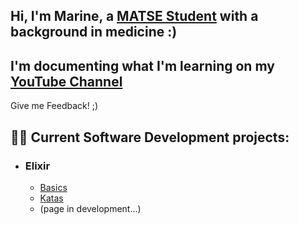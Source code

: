 ## Hi, I'm Marine, a [MATSE Student](href="https://github.com/marine-raimbault") with a background in medicine :)

## I'm documenting what I'm learning on my [YouTube Channel](https://www.youtube.com/@marineraimbault)
 Give me Feedback! ;)
 
## 👨‍💻 Current Software Development projects: 

- ### Elixir
  - [Basics](https://codingbat.com/java)
  - [Katas](https://kata-log.rocks/game-of-life-kata)
  - (page in development...)

<!--
- **Problem Solving and Algorithms**
  - [France IOI (Competitive Programming)](http://www.france-ioi.org/user/perso.php?sLogin=marine-raimbault)

- **Python**
  - [100 Projects with the 100 Days Python Challenge](https://github.com/marine-raimbault/-Day18-Intermediate-Turtle-the-Graphical-User-Interface-GUI-)
  - [Data Analysis with Python](https://platform-ui.topcoder.com/learn/freeCodeCamp/data-analysis-with-python/data-analysis-with-python-course/introduction-to-data-analysis)

- **C++**
  - [RWTH Course: Einführung in die Programmierung in C++ (in German)](https://www.stce.rwth-aachen.de/teaching/winter-semester-2020-21/einfuhrung-in-die-programmierung-mit-c)

- **JavaScript**
  - [JavaScript Algorithms and Data Structures](https://www.freecodecamp.org/learn/javascript-algorithms-and-data-structures/)


Here are some ideas to get you started:

- 🔭 I’m currently working on ...
- 🌱 I’m currently learning ...
- 👯 I’m looking to collaborate on ...
- 🤔 I’m looking for help with ...
- 💬 Ask me about ...
- 📫 How to reach me: ...
- 😄 Pronouns: ...
- ⚡ Fun fact: ...
-->
